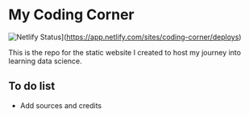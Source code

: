 # My Coding Corner

![Netlify Status](https://api.netlify.com/api/v1/badges/22663130-183d-4c08-b1ce-6d41f7766c5c/deploy-status)](https://app.netlify.com/sites/coding-corner/deploys)

This is the repo for the static website I created to host my journey into learning data science.

## To do list

* Add sources and credits
